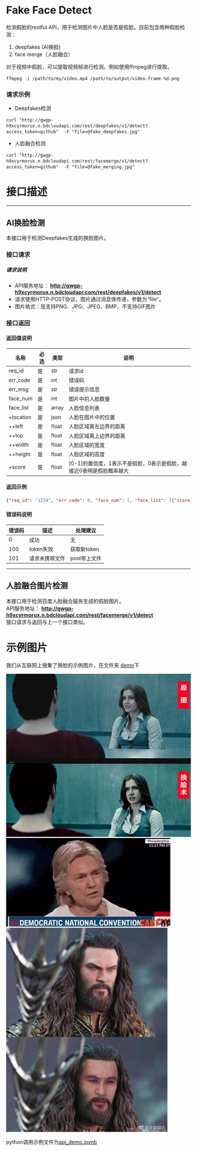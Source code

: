 Fake Face Detect
===
检测假脸的restful API，用于检测图片中人脸是否是假脸。目前包含两种假脸检测：     
1. deepfakes (AI换脸)  
2. face merge（人脸融合）     
    

对于视频中假脸，可以提取视频帧进行检测。例如使用ffmpeg进行提取。
```
ffmpeg -i /path/to/my/video.mp4 /path/to/output/video-frame-%d.png
```

### 请求示例

+ Deepfakes检测
```shell
curl "http://gwgp-h9xcyrmorux.n.bdcloudapi.com/rest/deepfakes/v1/detect?access_token=github"  -F "file=@fake_deepfakes.jpg" 
```

+ 人脸融合检测
```shell
curl "http://gwgp-h9xcyrmorux.n.bdcloudapi.com/rest/facemerge/v1/detect?access_token=github"  -F "file=@fake_merging.jpg" 
```

# 接口描述
----
## AI换脸检测
本接口用于检测Deepfakes生成的换脸图片。

### 接口请求
##### 请求说明
+ API服务地址： **http://gwgp-h9xcyrmorux.n.bdcloudapi.com/rest/deepfakes/v1/detect**  
+ 请求使用HTTP-POST协议，图片通过消息体传递，参数为“file”。
+ 图片格式：现支持PNG、JPG、JPEG、BMP，不支持GIF图片

### 接口返回

#### 返回值说明       

名称 | 必选 | 类型| 说明
------------ | ------------- | ------------| ------------
req_id | 是  | str| 请求id
err_code | 是  | int| 错误码
err_msg | 是  | str| 错误提示信息
face_num | 是  | int| 图片中的人脸数量
face_list | 是  | array| 人脸信息列表
+location | 是  | json| 人脸在图片中的位置
++left | 是  | float| 人脸区域离左边界的距离
++top | 是  | float| 人脸区域离上边界的距离
++width | 是  | float| 人脸区域的宽度
++height | 是  | float| 人脸区域的高度
+score | 是  | float| [0-1]的置信度，1表示不是假脸，0表示是假脸，越接近0表明是假脸概率越大

#### 返回示例        
```json
{"req_id": "1234", "err_code": 0, "face_num": 1, "face_list": [{"score": "0.704", "location": {"width": 134.661116912961, "height": 164.4973850734532, "left": 323.52674858272076, "top": 45.93883013725281}},{"score": "0.940", "location": {"width": 98.42351754754782, "height": 124.57625658810139, "left": 89.07363281399012, "top": 72.44846796244383}}], "err_msg": "success"}

```
#### 错误码说明       

错误码 | 描述 | 处理建议
------------ | ------------- | ------------
0 | 成功 | 无
100 | token失效 | 获取新token
101 | 请求未携带文件 | post带上文件

---
## 人脸融合图片检测
本接口用于检测百度人脸融合服务生成的假脸图片。     
API服务地址： **http://gwgp-h9xcyrmorux.n.bdcloudapi.com/rest/facemerge/v1/detect**   
接口请求与返回与上一个接口类似。

# 示例图片

我们从互联网上搜集了换脸的示例图片，在文件夹 [demo](demo)下

![换脸示例1](demo/deepfake01.png)
![换脸示例2](demo/deepfake02.png)
![换脸示例3](demo/deepfake03.png)

python调用示例文件为[api_demo.ipynb](api_demo.ipynb)
